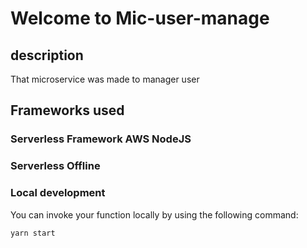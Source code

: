 # Welcome to Mic-user-manage
## description
That microservice was made to manager user

## Frameworks used

### Serverless Framework AWS NodeJS
### Serverless Offline

### Local development

You can invoke your function locally by using the following command:

```
yarn start
```



